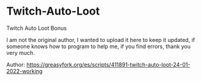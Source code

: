 # Twitch-Auto-Loot
Twitch Auto Loot Bonus

I am not the original author, I wanted to upload it here to keep it updated, if someone knows how to program to help me, if you find errors, thank you very much.



Author: 
https://greasyfork.org/es/scripts/411891-twitch-auto-loot-24-01-2022-working
